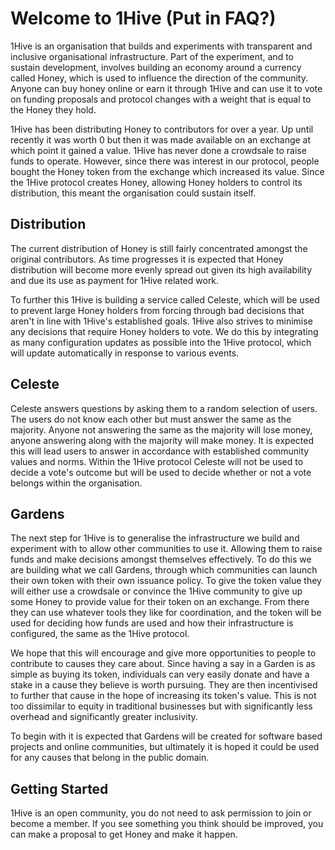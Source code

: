 # Welcome to 1Hive \(Put in FAQ?\)

1Hive is an organisation that builds and experiments with transparent and inclusive organisational infrastructure. Part of the experiment, and to sustain development, involves building an economy around a currency called Honey, which is used to influence the direction of the community. Anyone can buy honey online or earn it through 1Hive and can use it to vote on funding proposals and protocol changes with a weight that is equal to the Honey they hold.

1Hive has been distributing Honey to contributors for over a year. Up until recently it was worth 0 but then it was made available on an exchange at which point it gained a value. 1Hive has never done a crowdsale to raise funds to operate. However, since there was interest in our protocol, people bought the Honey token from the exchange which increased its value. Since the 1Hive protocol creates Honey, allowing Honey holders to control its distribution, this meant the organisation could sustain itself.

## Distribution

The current distribution of Honey is still fairly concentrated amongst the original contributors. As time progresses it is expected that Honey distribution will become more evenly spread out given its high availability and due its use as payment for 1Hive related work.

To further this 1Hive is building a service called Celeste, which will be used to prevent large Honey holders from forcing through bad decisions that aren't in line with 1Hive's established goals. 1Hive also strives to minimise any decisions that require Honey holders to vote. We do this by integrating as many configuration updates as possible into the 1Hive protocol, which will update automatically in response to various events.

## Celeste

Celeste answers questions by asking them to a random selection of users. The users do not know each other but must answer the same as the majority. Anyone not answering the same as the majority will lose money, anyone answering along with the majority will make money. It is expected this will lead users to answer in accordance with established community values and norms. Within the 1Hive protocol Celeste will not be used to decide a vote's outcome but will be used to decide whether or not a vote belongs within the organisation.

## Gardens

The next step for 1Hive is to generalise the infrastructure we build and experiment with to allow other communities to use it. Allowing them to raise funds and make decisions amongst themselves effectively. To do this we are building what we call Gardens, through which communities can launch their own token with their own issuance policy. To give the token value they will either use a crowdsale or convince the 1Hive community to give up some Honey to provide value for their token on an exchange. From there they can use whatever tools they like for coordination, and the token will be used for deciding how funds are used and how their infrastructure is configured, the same as the 1Hive protocol.

We hope that this will encourage and give more opportunities to people to contribute to causes they care about. Since having a say in a Garden is as simple as buying its token, individuals can very easily donate and have a stake in a cause they believe is worth pursuing. They are then incentivised to further that cause in the hope of increasing its token's value. This is not too dissimilar to equity in traditional businesses but with significantly less overhead and significantly greater inclusivity.

To begin with it is expected that Gardens will be created for software based projects and online communities, but ultimately it is hoped it could be used for any causes that belong in the public domain.

## Getting Started

1Hive is an open community, you do not need to ask permission to join or become a member. If you see something you think should be improved, you can make a proposal to get Honey and make it happen.

